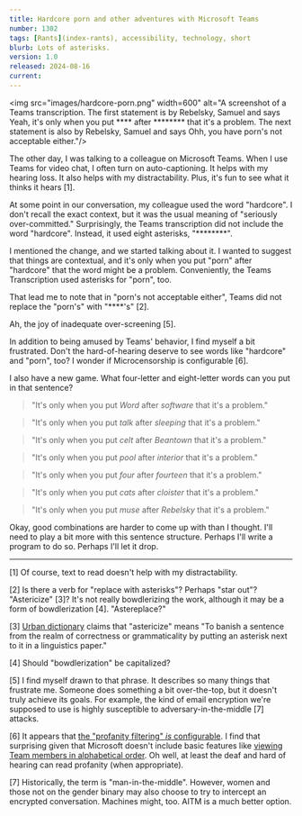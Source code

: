 ```yaml
---
title: Hardcore porn and other adventures with Microsoft Teams
number: 1302
tags: [Rants](index-rants), accessibility, technology, short
blurb: Lots of asterisks.
version: 1.0
released: 2024-08-16
current: 
---
```

<img src="images/hardcore-porn.png" width=600" alt="A screenshot of a Teams transcription. The first statement is by Rebelsky, Samuel and says Yeah, it's only when you put **** after ******** that it's a problem. The next statement is also by Rebelsky, Samuel and says Ohh, you have porn's not acceptable either."/>

The other day, I was talking to a colleague on Microsoft Teams. When I use Teams for video chat, I often turn on auto-captioning. It helps with my hearing loss. It also helps with my distractability. Plus, it's fun to see what it thinks it hears [1].

At some point in our conversation, my colleague used the word "hardcore". I don't recall the exact context, but it was the usual meaning of "seriously over-committed." Surprisingly, the Teams transcription did not include the word "hardcore". Instead, it used eight asterisks, "\*\*\*\*\*\*\*\*".

I mentioned the change, and we started talking about it. I wanted to suggest that things are contextual, and it's only when you put "porn" after "hardcore" that the word might be a problem. Conveniently, the Teams Transcription used asterisks for "porn", too.

That lead me to note that in "porn's not acceptable either", Teams did not replace the "porn's" with "\*\*\*\*'s" [2].

Ah, the joy of inadequate over-screening [5].

In addition to being amused by Teams' behavior, I find myself a bit frustrated. Don't the hard-of-hearing deserve to see words like "hardcore" and "porn", too? I wonder if Microcensorship is configurable [6].

I also have a new game. What four-letter and eight-letter words can you put in that sentence?

> "It's only when you put _Word_ after _software_ that it's a problem."

> "It's only when you put _talk_ after _sleeping_ that it's a problem."

> "It's only when you put _celt_ after _Beantown_ that it's a problem."

> "It's only when you put _pool_ after _interior_ that it's a problem."

> "It's only when you put _four_ after _fourteen_ that it's a problem."

> "It's only when you put _cats_ after _cloister_ that it's a problem."

> "It's only when you put _muse_ after _Rebelsky_ that it's a problem."

Okay, good combinations are harder to come up with than I thought. I'll need to play a bit more with this sentence structure. Perhaps I'll write a program to do so. Perhaps I'll let it drop.

---

[1] Of course, text to read doesn't help with my distractability.

[2] Is there a verb for "replace with asterisks"? Perhaps "star out"? "Astericize" [3]? It's not really bowdlerizing the work, although it may be a form of bowdlerization [4]. "Astereplace?"

[3] [Urban dictionary](https://www.urbandictionary.com/define.php?term=astericize) claims that "astericize" means "To banish a sentence from the realm of correctness or grammaticality by putting an asterisk next to it in a linguistics paper."

[4] Should "bowdlerization" be capitalized?

[5] I find myself drawn to that phrase. It describes so many things that frustrate me. Someone does something a bit over-the-top, but it doesn't truly achieve its goals. For example, the kind of email encryption we're supposed to use is highly susceptible to adversary-in-the-middle [7] attacks.

[6] It appears that [the "profanity filtering" _is_ configurable](https://techcommunity.microsoft.com/t5/microsoft-365-insider/profanity-filtering-control-for-live-captions-in-teams-meetings/m-p/3792872#). I find that surprising given that Microsoft doesn't include basic features like [viewing Team members in alphabetical order](https://answers.microsoft.com/en-us/msteams/forum/all/how-do-i-sort-my-teams-member-names-alphabetically/92a2b17d-c519-4815-9aaf-76c9df430a6f). Oh well, at least the deaf and hard of hearing can read profanity (when appropriate).

[7] Historically, the term is "man-in-the-middle". However, women and those not on the gender binary may also choose to try to intercept an encrypted conversation. Machines might, too. AITM is a much better option.
